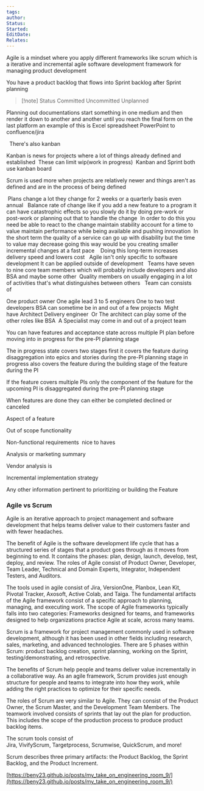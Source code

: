 ```yaml
---
tags: 
author: 
Status: 
Started: 
EditDate: 
Relates:
---
```




Agile is a mindset where you apply different frameworks like scrum which is a iterative and incremental agile software development framework for managing product development 

You have a product backlog that flows into Sprint backlog after Sprint planning 

> [!note] Status
> Committed
> Uncommitted
> Unplanned 

Planning out documentations start something in one medium and then render it down to another and another until you reach the final form on the last platform an example of this is Excel spreadsheet PowerPoint to confluence/jira  

  There's also kanban 

Kanban is news for projects where a lot of things already defined and established  These can limit wip(work in progress)  Kanban and Sprint both use kanban board     

Scrum is used more when projects are relatively newer and things aren't as defined and are in the process of being defined    

 Plans change a lot they change for 2 weeks or a quarterly basis even annual   Balance rate of change like if you add a new feature to a program it can have catastrophic effects so you slowly do it by doing pre-work or post-work or planning out that to handle the change  In order to do this you need be able to react to the change maintain stability account for a time to value maintain performance while being available and pushing innovation  In the short term the quality of a service can go up with disability but the time to value may decrease going this way would be you creating smaller incremental changes at a fast pace    Doing this long-term increases delivery speed and lowers cost   Agile isn't only specific to software development It can be applied outside of development   Teams have seven to nine core team members which will probably include developers and also BSA and maybe some other  Quality members on usually engaging in a lot of activities that's what distinguishes between others   Team can consists of 

One product owner One agile lead 3 to 5 engineers One to two test developers BSA can sometime be in and out of a few projects  Might have Architect Delivery engineer  Or The architect can play some of the other roles like BSA  A Specialist may come in and out of a project team



You can have features and acceptance state across multiple PI plan before moving into in progress for the pre-PI planning stage  

The in progress state covers two stages first it covers the feature during disaggregation into epics and stories during the pre-PI planning stage in progress also covers the feature during the building stage of the feature during the PI  

If the feature covers multiple PIs only the component of the feature for the upcoming PI is disaggregated during the pre-PI planning stage  

When features are done they can either be completed declined or canceled  

Aspect of a feature   

Out of scope functionality  

Non-functional requirements  nice to haves

Analysis or marketing summary  


Vendor analysis is  

Incremental implementation strategy  

Any other information pertinent to prioritizing or building the Feature





### Agile vs Scrum

Agile is an iterative approach to project management and software development that helps teams deliver value to their customers faster and with fewer headaches. 

The benefit of Agile is the software development life cycle that has a structured series of stages that a product goes through as it moves from beginning to end. It contains the phases: plan, design, launch, develop, test, deploy, and review. The roles of Agile consist of Product Owner, Developer, Team Leader, Technical and Domain Experts, Integrator, Independent Testers, and Auditors. 

The tools used in agile consist of Jira, VersionOne, Planbox, Lean Kit, Pivotal Tracker, Axosoft, Active Colab, and Taiga. The fundamental artifacts of the Agile framework consist of a specific approach to planning, managing, and executing work. The scope of Agile frameworks typically falls into two categories: Frameworks designed for teams, and frameworks designed to help organizations practice Agile at scale, across many teams. 

Scrum is a framework for project management commonly used in software development, although it has been used in other fields including research, sales, marketing, and advanced technologies. There are 5 phases within Scrum: product backlog creation, sprint planning, working on the Sprint, testing/demonstrating, and retrospective. 

The benefits of Scrum help people and teams deliver value incrementally in a collaborative way. As an agile framework, Scrum provides just enough structure for people and teams to integrate into how they work, while adding the right practices to optimize for their specific needs. 

The roles of Scrum are very similar to Agile. They can consist of the Product Owner, the Scrum Master, and the Development Team Members. The teamwork involved consists of sprints that lay out the plan for production. This includes the scope of the production process to produce product backlog items. 

The scrum tools consist of Jira, VivifyScrum, Targetprocess, Scrumwise, QuickScrum, and more! 

Scrum describes three primary artifacts: the Product Backlog, the Sprint Backlog, and the Product Increment.


[https://beny23.github.io/posts/my_take_on_engineering_room_9/](https://beny23.github.io/posts/my_take_on_engineering_room_9/)